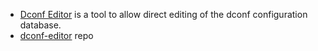 - [Dconf Editor](https://apps.gnome.org/DconfEditor/) is a tool to allow direct editing of the dconf configuration database.
- [dconf-editor](https://gitlab.gnome.org/GNOME/dconf-editor) repo